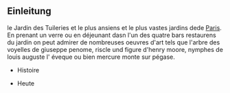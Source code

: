 ## Einleitung

le Jardin des Tuileries et le plus ansiens et le plus vastes jardins dede [Paris](./_index.md). En prenant un verre ou en déjeunant dasn l'un des quatre bars restaurens du jardin on peut admirer de nombreuses oeuvres d'art tels que l'arbre des voyelles de giuseppe penome, riscle und figure d'henry moore, nymphes de louis auguste l' éveque ou bien mercure monte sur pégase.

- Histoire

- Heute
